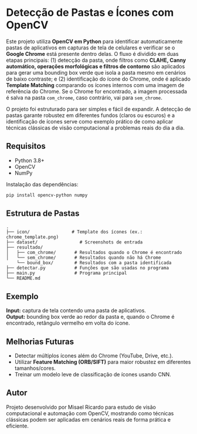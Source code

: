 # Detecção de Pastas e Ícones com OpenCV
Este projeto utiliza **OpenCV em Python** para identificar automaticamente pastas de aplicativos em capturas de tela de celulares e verificar se o **Google Chrome** está presente dentro delas. O fluxo é dividido em duas etapas principais: (1) detecção da pasta, onde filtros como **CLAHE, Canny automático, operações morfológicas e filtros de contorno** são aplicados para gerar uma bounding box verde que isola a pasta mesmo em cenários de baixo contraste; e (2) identificação do ícone do Chrome, onde é aplicado **Template Matching** comparando os ícones internos com uma imagem de referência do Chrome. Se o Chrome for encontrado, a imagem processada é salva na pasta `com_chrome`, caso contrário, vai para `sem_chrome`.  

O projeto foi estruturado para ser simples e fácil de expandir. A detecção de pastas garante robustez em diferentes fundos (claros ou escuros) e a identificação de ícones serve como exemplo prático de como aplicar técnicas clássicas de visão computacional a problemas reais do dia a dia.  

## Requisitos
- Python 3.8+  
- OpenCV  
- NumPy  

Instalação das dependências:  
```bash
pip install opencv-python numpy
```

## Estrutura de Pastas
```
.
├── icon/                # Template dos ícones (ex.: chrome_template.png)
├── dataset/                # Screenshots de entrada
├── resultado/
│   ├── com_chrome/       # Resultados quando o Chrome é encontrado
│   └── sem_chrome/       # Resultados quando não há Chrome
    └── bound_box/        # Resultados com a pasta identificada       
├── detectar.py           # Funções que são usadas no programa
├── main.py               # Programa principal
└── README.md
```

## Exemplo
**Input:** captura de tela contendo uma pasta de aplicativos.  
**Output:** bounding box verde ao redor da pasta e, quando o Chrome é encontrado, retângulo vermelho em volta do ícone.  

## Melhorias Futuras
- Detectar múltiplos ícones além do Chrome (YouTube, Drive, etc.).  
- Utilizar **Feature Matching (ORB/SIFT)** para maior robustez em diferentes tamanhos/cores.  
- Treinar um modelo leve de classificação de ícones usando CNN.  

## Autor
Projeto desenvolvido por Misael Ricardo para estudo de visão computacional e automação com OpenCV, mostrando como técnicas clássicas podem ser aplicadas em cenários reais de forma prática e eficiente.  
